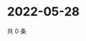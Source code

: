 # 2022-05-28

共 0 条

<!-- BEGIN WEIBO -->
<!-- 最后更新时间 Sat May 28 2022 02:20:11 GMT+0800 (China Standard Time) -->

<!-- END WEIBO -->
